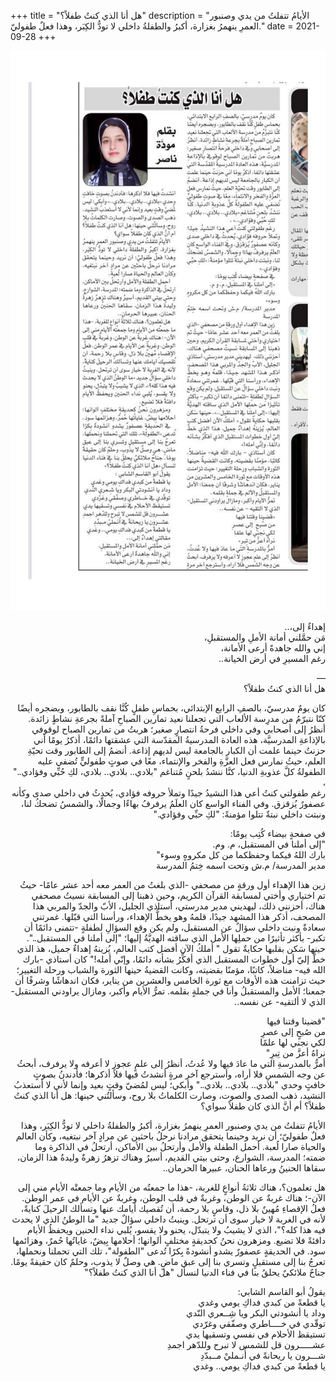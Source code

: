 +++
title = "هل أنا الذي كنتُ طفلاً؟"
description = "الأيامُ تتفلتُ من يدي وصنبور العمرِ ينهمرُ بغزارة، أكبرُ والطفلةُ داخلي لا تودُّ الكِبَر، وهذا فعلٌ طفوليّ."
date = 2021-09-28
+++

<div dir="rtl">

![magazine](magazine.jpg)

إهداءٌ إلى،.. <br>
مَن حمَّلني أمانة الأملِ والمستقبلِ، <br>
إني والله جاهدةً أرعى الأمانة، <br>
رغم المسيرِ في أرض الخيانة.. <br>

— <br>
هل أنا الذي كنتُ طفلاً؟

كان يومٌ مدرسيّ، بالصفِ الرابع الإبتدائي، بحماسِ طفلٍ كُنَّا نقف بالطابور، وبضجره أيضًا كنّا نتبرّمُ من مدرِسة الألعاب التي تجعلنا نعيد تمارين الصباحِ آملةً بجرعةِ نشاطٍ زائدة. أنظرُ إلى أصحابي وفي داخلي فرحةُ انتصارٍ صغير؛ هربتُ من تمارين الصباح لوقوفي بالإذاعةِ المدرسيَّة، هذه العادة المدرسيةُ المقدّسة التي عشقتها دائمًا، أذكرُ يومًا أني حزنتُ حينما علمت أن الكبار بالجامعة ليس لديهم إذاعة. أنضمُ إلى الطابور وقت تحيّةِ العلم، حيثُ نمارس فعل العزَّةِ والفخر والإنتماء، معًا في صوتٍ طفوليٍّ تُضفي عليه الطفولةُ كلَّ عذوبةِ الدنيا، كنَّا ننشدُ بلحنٍ مُتناغم "بلادي.. بلادي.. بلادي،
لكِ حُبِّي وفؤادي.." ، <br>
رغم طفولتي كنتُ أعي هذا النشيدُ جيدًا وتملأ حروفه فؤادي، يُحدِثُ في داخلي صدى وكأنه عصفورٌ يُزقزق. وفي الفناء الواسع كان العلَمُ يرفرفُ بهاءًا وجمالًا، والشمسُ تضحكُ لنا، ونبتت داخلي نبتةٌ تتلوا مؤمنةً: "لكِ حبِّي وفؤادي."

في صفحةٍ بيضاء كُتِب يومًا: <br>
"إلى أملنا في المستقبل، م. وم. <br>
بارك اللهُ فيكما وحفظكما من كل مكروهٍ وسوء" <br>
مدير المدرسة/ م.ش وتحت اسمه خِتمُ المدرسة <br>

زين هذا الإهداء أول ورقةٍ من مصحفي -الذي بلغتُ من العمر معه أحد عشر عامًا- حيثُ تم اختياري وأختي لمسابقة القرآن الكريم، وحين ذهبنا إلى المسابقة نسيتُ مصحفي هناك، أحزنني ذلك،  ليهديني مدير مدرستي، أستاذي الجليل، الأبّ والجدّ والمربي هذا المصحف، أذكر هذا المشهد جيدًا، قلمهُ وهو يخطُّ الإهداء، ورأسنا التي قبّلها. غمرتني سعادةٌ ونبت داخلي سؤالٌ عن المستقبل، ولم يكن وقع السؤالِ لطفلةٍ -تتمنى دائمًا أن تكبر- بأكثر تأثيرًا من حملِها الأمل الذي ساقته الهديَّةُ إليها؛ "إلى أملنا في المستقبل..". حينها سَكن بقلبها حكايةٌ تقول " أملكُ الآن أفضل كتب العالم، يُزينهُ إهداءٌ جميل، هذ الذي خطَّ إليّ أول خطوات المستقبل الذي أفكِّرُ بشأنه دائمًا، وإنّي أمله!"
كان أستاذي -بارك الله فيه- مناضلاً، كاتبًا، مؤمنًا بقضيته، وكانت القضيةُ حينها الثورة والشباب ورحلة التغيير؛ حيث تزامنت هذه الأوقات مع ثورة الخامس والعشرين من يناير، فكان اندهاشًا وشرفًا أن جمعنا؛ الأمل والمستقبلُ وأنا في جملةٍ بقلمه.
تمرُّ الأيام وأكبر، ومازال يراودني المستقبل-الذي لا ألتقيه- عن نفسه..

"قضينا وقتنا فيها <br>
من صُبحٍ  إلى عصرِ <br>
لكي نجني لها علمًا <br>
نراهُ أعزَّ من تِبرِ" <br>
أمرُّ بالمدرسةِ التي ما عادَ فيها ولا عُدتُ، أنظرُ إلى علمٍ عجوزٍ لا أعرفه ولا يرفرف، أبحثُ عن وجه الشمسِ فلا أراه، وأسترجع آخر مرةٍ أنشدتُ فيها فلا أذكرها؛ فأدندنُ بصوتٍ خافتٍ وحدي "بلادي.. بلادي.. بلادي.." وأبكي؛ ليس لمُضيّ وقتٍ بعيد وإنما لأني لا أستعذبُ النشيد، ذهب الصدى والصوت، وصارت الكلماتُ بلا روح، وسألتُني حينها: هل أنا الذي كنتُ طفلاً؟ أم أنَّ الذي كان طفلاً سواي؟

الأيامُ تتفلتُ من يدي وصنبور العمرِ ينهمرُ بغزارة، أكبرُ والطفلةُ داخلي لا تودُّ الكِبَر، وهذا فعلٌ طفوليّ؛ أن نريد وحينما يتحقق مرادنا نرحلُ باحثين عن مرادٍ آخر نبتغيه، وكأن العالم والحياة صارا لُعبة.
أحمل الطفلة والأمل وأرتحلُ بين الأماكن، أرتحلُ في الذاكرة وما ضمته؛ المدرسة، الشوارع، وحتى بيتي القديم، أسيرُ وهناك تزهرُ زهرةٌ وليدةُ هذا الزمان، سقاها الحنينُ ورعاها الحنان، عبيرها الحرمان..

هل تعلمون؟، هناك ثلاثةُ أنواعٍ للغربة، -هذا ما جمعتُه من الأيام وما جمعتْه الأيام مني إلى الآن-؛ هناك غربةٌ عن الوطن، وغربةٌ في قلب الوطن، وغربةٌ عن الأيام في عمر الوطن. فعلُ الإقصاءِ مُهينٌ بلا ذل، وقاسٍ بلا رحمة، أن تُقصيك أيامك عنها وتسألك الرحيلَ كنايةً، لأنه في الغربة لا خيار سوى أن ترتحل. وينبتُ داخلي سؤالٌ جديد "ما الوطنُ الذي لا يحدث فيه هذا كله؟"، الذي لا يشيبُ ولا يتبدّل، يحنو ولا يقسو، يُلبي نداء الحنين ويحفظُ الأيام دافئةً فلا تضيع.
ومزهرون نحنُ كحديقةٍ مختلفٍ ألوانها؛ أحلامها بِيضٌ، غاياتُها حُمرٌ، وهزائمها سود.
في الحديقةٍ عصفورٌ يشدو أنشودةً بِكرًا تُدعى "الطفولة"، تلك التي تحملنا ونحملها، تعرجُ بنا إلى مستقبلٍ وتسري بنا إلى عبق ماضٍ. هي وصلٌ لا يذوب، وحلمٌ كان حقيقةً يومًا. جناحٌ ملائكيٌ يحلقُ بنا في فناء الدنيا لنسأل "هل أنا الذي كنتُ طفلاً؟"


يقولُ أبو القاسم الشابي: <br>
يا قطعةً من كبدي فداكِ يومي وغدي <br>
وداد يا أنشودتي البكر ويا شِــعري النّدي <br>
توقّدي في خــــاطري وصفّقي وغرّدي <br>
تستيقظ الأحلام في نفسي وتسقيها يدي <br>
عشـــــرون قل للشمس لا تبرح وللدّهر اجمدِ <br>
شـــرون يا ريحانةً في أُنـمليْ مــبدّدِ <br>
يا قطعةً من كبدي فداكِ يومي.. وغدي <br>

</div>